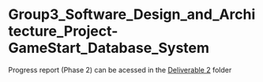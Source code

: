 ﻿# Group3_Software_Design_and_Architecture_Project-GameStart_Database_System

Progress report (Phase 2) can be acessed in the [Deliverable 2](Group3_Software_Design_and_Architecture_Project-GameStart_Database_System/Deliverable&#32;2) folder
